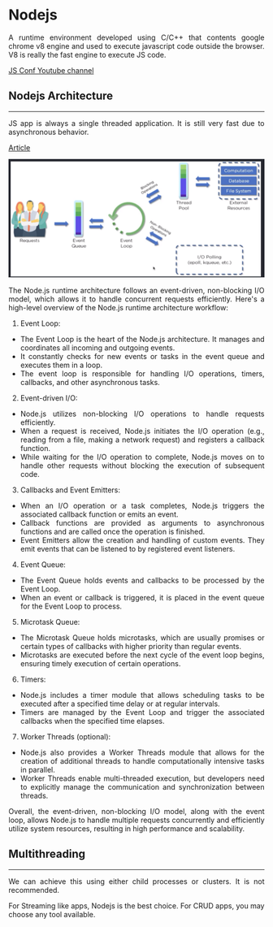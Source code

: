 <div style="text-align: justify;">

# Nodejs

A runtime environment developed using C/C++ that contents google chrome v8 engine and used to execute javascript code outside the browser. V8 is really the fast engine to execute JS code.

[JS Conf Youtube channel](https://www.youtube.com/@jsconf_)

## Nodejs Architecture

---

JS app is always a single threaded application. It is still very fast due to asynchronous behavior.

[Article](https://www.simplilearn.com/understanding-node-js-architecture-article)

![Nodejs Architecture workflow](image/README/1686373894680.png)

The Node.js runtime architecture follows an event-driven, non-blocking I/O model, which allows it to handle concurrent requests efficiently. Here's a high-level overview of the Node.js runtime architecture workflow:

1. Event Loop:

- The Event Loop is the heart of the Node.js architecture. It manages and coordinates all incoming and outgoing events.
- It constantly checks for new events or tasks in the event queue and executes them in a loop.
- The event loop is responsible for handling I/O operations, timers, callbacks, and other asynchronous tasks.

2. Event-driven I/O:

- Node.js utilizes non-blocking I/O operations to handle requests efficiently.
- When a request is received, Node.js initiates the I/O operation (e.g., reading from a file, making a network request) and registers a callback function.
- While waiting for the I/O operation to complete, Node.js moves on to handle other requests without blocking the execution of subsequent code.

3. Callbacks and Event Emitters:

- When an I/O operation or a task completes, Node.js triggers the associated callback function or emits an event.
- Callback functions are provided as arguments to asynchronous functions and are called once the operation is finished.
- Event Emitters allow the creation and handling of custom events. They emit events that can be listened to by registered event listeners.

4. Event Queue:

- The Event Queue holds events and callbacks to be processed by the Event Loop.
- When an event or callback is triggered, it is placed in the event queue for the Event Loop to process.

5. Microtask Queue:

- The Microtask Queue holds microtasks, which are usually promises or certain types of callbacks with higher priority than regular events.
- Microtasks are executed before the next cycle of the event loop begins, ensuring timely execution of certain operations.

6. Timers:

- Node.js includes a timer module that allows scheduling tasks to be executed after a specified time delay or at regular intervals.
- Timers are managed by the Event Loop and trigger the associated callbacks when the specified time elapses.

7. Worker Threads (optional):

- Node.js also provides a Worker Threads module that allows for the creation of additional threads to handle computationally intensive tasks in parallel.
- Worker Threads enable multi-threaded execution, but developers need to explicitly manage the communication and synchronization between threads.

Overall, the event-driven, non-blocking I/O model, along with the event loop, allows Node.js to handle multiple requests concurrently and efficiently utilize system resources, resulting in high performance and scalability.

## Multithreading

---

We can achieve this using either child processes or clusters. It is not recommended.

For Streaming like apps, Nodejs is the best choice. For CRUD apps, you may choose any tool available.
